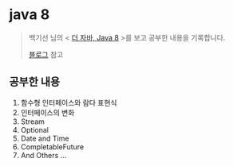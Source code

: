 # java 8 
> 백기선 님의 < [더 자바, Java 8](https://www.inflearn.com/course/the-java-java8) >를 보고 공부한 내용을 기록합니다.
> 
> [블로그](https://wiki.mhson.world/java-spring/java-8) 참고 

## 공부한 내용

1. 함수형 인터페이스와 람다 표현식
2. 인터페이스의 변화 
3. Stream 
4. Optional 
5. Date and Time 
6. CompletableFuture 
7. And Others ... 
